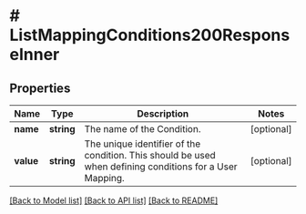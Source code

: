 # # ListMappingConditions200ResponseInner

## Properties

Name | Type | Description | Notes
------------ | ------------- | ------------- | -------------
**name** | **string** | The name of the Condition. | [optional]
**value** | **string** | The unique identifier of the condition. This should be used when defining conditions for a User Mapping. | [optional]

[[Back to Model list]](../../README.md#models) [[Back to API list]](../../README.md#endpoints) [[Back to README]](../../README.md)
